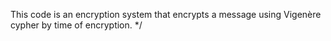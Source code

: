 
This code is an encryption system that encrypts a message using Vigenère cypher by time of encryption. */


